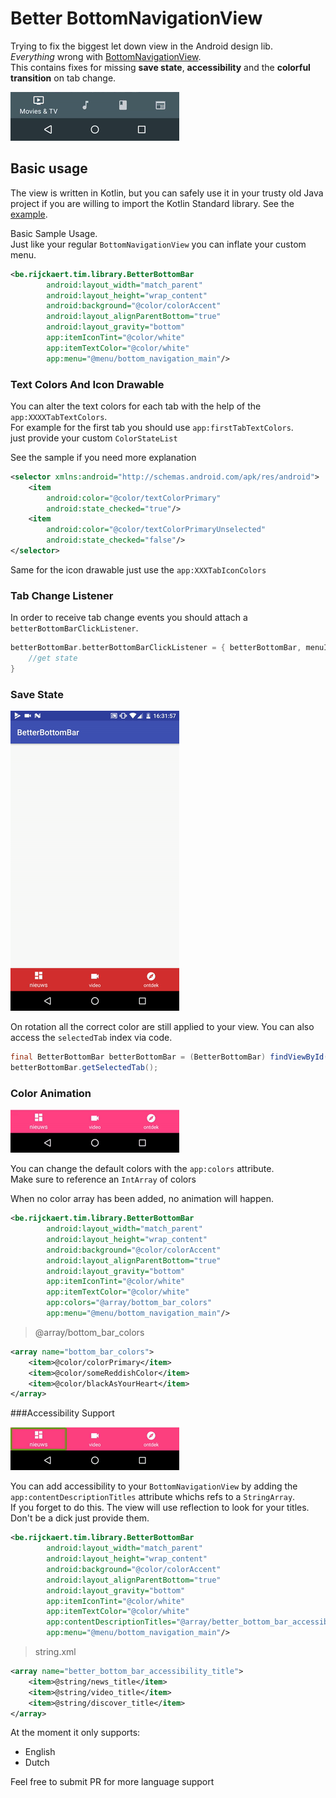 # Better BottomNavigationView

Trying to fix the biggest let down view in the Android design lib.  
_Everything_ wrong with [BottomNavigationView](https://developer.android.com/reference/android/support/design/widget/BottomNavigationView.html).  
This contains fixes for missing **save state**, **accessibility** and the **colorful transition** on tab change.

<img src="img/bottombar_material_io.gif"></img>

## Basic usage

The view is written in Kotlin, but you can safely use it in your trusty old Java project if you are willing to import the Kotlin Standard library.
See the [example](https://github.com/timrijckaert/BetterBottomBar/blob/master/app/src/main/kotlin/be/rijckaert/tim/betterbottombar/MainActivity.java).

Basic Sample Usage.  
Just like your regular `BottomNavigationView` you can inflate your custom menu.

```xml
<be.rijckaert.tim.library.BetterBottomBar
        android:layout_width="match_parent"
        android:layout_height="wrap_content"
        android:background="@color/colorAccent"
        android:layout_alignParentBottom="true"
        android:layout_gravity="bottom"
        app:itemIconTint="@color/white"
        app:itemTextColor="@color/white"
        app:menu="@menu/bottom_navigation_main"/>
```

### Text Colors And Icon Drawable

You can alter the text colors for each tab with the help of the `app:XXXXTabTextColors`.   
For example for the first tab you should use `app:firstTabTextColors`.  
just provide your custom `ColorStateList`

See the sample if you need more explanation

```xml
<selector xmlns:android="http://schemas.android.com/apk/res/android">
    <item
        android:color="@color/textColorPrimary"
        android:state_checked="true"/>
    <item
        android:color="@color/textColorPrimaryUnselected"
        android:state_checked="false"/>
</selector>
```

Same for the icon drawable just use the `app:XXXTabIconColors`

### Tab Change Listener

In order to receive tab change events you should attach a `betterBottomBarClickListener`.

```kotlin
betterBottomBar.betterBottomBarClickListener = { betterBottomBar, menuItem ->
    //get state
}
```

### Save State

<img src="img/save_state.gif"></img>

On rotation all the correct color are still applied to your view.
You can also access the `selectedTab` index via code.

```java
final BetterBottomBar betterBottomBar = (BetterBottomBar) findViewById(R.id.bottom_navigation);
betterBottomBar.getSelectedTab();
```

### Color Animation

<img src="img/sample.gif"></img>

You can change the default colors with the `app:colors` attribute.  
Make sure to reference an `IntArray` of colors

When no color array has been added, no animation will happen.

```xml
<be.rijckaert.tim.library.BetterBottomBar
        android:layout_width="match_parent"
        android:layout_height="wrap_content"
        android:background="@color/colorAccent"
        android:layout_alignParentBottom="true"
        android:layout_gravity="bottom"
        app:itemIconTint="@color/white"
        app:itemTextColor="@color/white"
        app:colors="@array/bottom_bar_colors"
        app:menu="@menu/bottom_navigation_main"/>
```

>@array/bottom_bar_colors

```xml
<array name="bottom_bar_colors">
    <item>@color/colorPrimary</item>
    <item>@color/someReddishColor</item>
    <item>@color/blackAsYourHeart</item>
</array>
```

###Accessibility Support

<img src="img/accessibility.gif"></img>

You can add accessibility to your `BottomNavigationView` by adding the `app:contentDescriptionTitles` attribute whichs refs to a `StringArray`.  
If you forget to do this. The view will use reflection to look for your titles.  
Don't be a dick just provide them.

```xml
<be.rijckaert.tim.library.BetterBottomBar
        android:layout_width="match_parent"
        android:layout_height="wrap_content"
        android:background="@color/colorAccent"
        android:layout_alignParentBottom="true"
        android:layout_gravity="bottom"
        app:itemIconTint="@color/white"
        app:itemTextColor="@color/white"
        app:contentDescriptionTitles="@array/better_bottom_bar_accessibility_title"
        app:menu="@menu/bottom_navigation_main"/>
```

> string.xml

```xml
<array name="better_bottom_bar_accessibility_title">
    <item>@string/news_title</item>
    <item>@string/video_title</item>
    <item>@string/discover_title</item>
</array>
```

At the moment it only supports:
 * English
 * Dutch

Feel free to submit PR for more language support